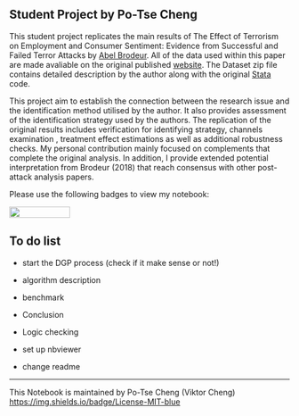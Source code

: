 ## Student Project by Po-Tse Cheng

This student project replicates the main results of The Effect of Terrorism on Employment and Consumer Sentiment: Evidence from Successful and Failed Terror Attacks by [Abel Brodeur](https://sites.google.com/site/abelbrodeur/). All of the data used within this paper are made avaliable on the original published [website](https://www.aeaweb.org/articles?id=10.1257/app.20160556). The Dataset zip file contains detailed description by the author along with the original [Stata](https://www.stata.com/) code.

This project aim to establish the connection between the research issue and the identification method utilised by the author. It also provides assessment of the identification strategy used by the authors. The replication of the original results includes verification for identifying strategy, channels examination , treatment effect estimations as well as additional robustness checks. My personal contribution mainly focused on complements that complete the original analysis. In addition, I provide extended potential interpretation from Brodeur (2018) that reach consensus with other post-attack analysis papers.

Please use the following badges to view my notebook:

<a href="https://nbviewer.jupyter.org/github/HumanCapitalAnalysis/microeconometrics-course-project-PoTseCheng/blob/master/Final_project.ipynb"
   target="_parent">
   <img align="center"
  src="https://raw.githubusercontent.com/jupyter/design/master/logos/Badges/nbviewer_badge.png"
      width="109" height="20">
</a>



## To do list

- start the DGP process (check if it make sense or not!)

- algorithm description

- benchmark

- Conclusion

- Logic checking

- set up nbviewer

- change readme
---
This Notebook is maintained by Po-Tse Cheng (Viktor Cheng)  
https://img.shields.io/badge/License-MIT-blue
